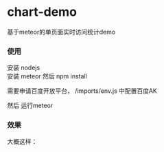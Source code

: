 # chart-demo
基于meteor的单页面实时访问统计demo

### 使用
安装 nodejs  
安装 meteor
然后 npm install

需要申请百度开放平台， /imports/env.js 中配置百度AK

然后 运行meteor

### 效果
大概这样：
